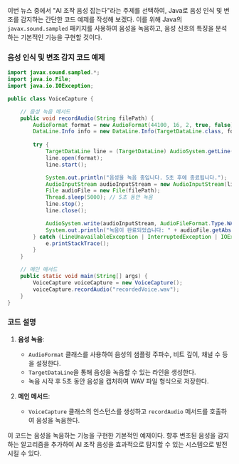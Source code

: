 이번 뉴스 중에서 "AI 조작 음성 잡는다"라는 주제를 선택하여, Java로 음성 인식 및 변조를 감지하는 간단한 코드 예제를 작성해 보겠다. 이를 위해 Java의 `javax.sound.sampled` 패키지를 사용하여 음성을 녹음하고, 음성 신호의 특징을 분석하는 기본적인 기능을 구현할 것이다.

### 음성 인식 및 변조 감지 코드 예제

```java
import javax.sound.sampled.*;
import java.io.File;
import java.io.IOException;

public class VoiceCapture {

    // 음성 녹음 메서드
    public void recordAudio(String filePath) {
        AudioFormat format = new AudioFormat(44100, 16, 2, true, false);
        DataLine.Info info = new DataLine.Info(TargetDataLine.class, format);
        
        try {
            TargetDataLine line = (TargetDataLine) AudioSystem.getLine(info);
            line.open(format);
            line.start();

            System.out.println("음성을 녹음 중입니다. 5초 후에 종료됩니다.");
            AudioInputStream audioInputStream = new AudioInputStream(line);
            File audioFile = new File(filePath);
            Thread.sleep(5000); // 5초 동안 녹음
            line.stop();
            line.close();

            AudioSystem.write(audioInputStream, AudioFileFormat.Type.WAVE, audioFile);
            System.out.println("녹음이 완료되었습니다: " + audioFile.getAbsolutePath());
        } catch (LineUnavailableException | InterruptedException | IOException e) {
            e.printStackTrace();
        }
    }

    // 메인 메서드
    public static void main(String[] args) {
        VoiceCapture voiceCapture = new VoiceCapture();
        voiceCapture.recordAudio("recordedVoice.wav");
    }
}
```

### 코드 설명

1. **음성 녹음**:
   - `AudioFormat` 클래스를 사용하여 음성의 샘플링 주파수, 비트 깊이, 채널 수 등을 설정한다.
   - `TargetDataLine`을 통해 음성을 녹음할 수 있는 라인을 생성한다.
   - 녹음 시작 후 5초 동안 음성을 캡처하여 WAV 파일 형식으로 저장한다.

2. **메인 메서드**:
   - `VoiceCapture` 클래스의 인스턴스를 생성하고 `recordAudio` 메서드를 호출하여 음성을 녹음한다.

이 코드는 음성을 녹음하는 기능을 구현한 기본적인 예제이다. 향후 변조된 음성을 감지하는 알고리즘을 추가하여 AI 조작 음성을 효과적으로 탐지할 수 있는 시스템으로 발전시킬 수 있다.